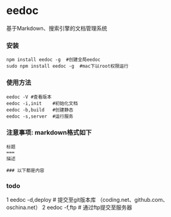 eedoc
===
基于Markdown、搜索引擎的文档管理系统

### 安装
```
npm install eedoc -g  #创建全局eedoc
sudo npm install eedoc -g  #mac下以root权限运行
```
### 使用方法
```
eedoc -V #查看版本
eedoc -i,init    #初始化文档
eedoc -b,build   #创建静态
eedoc -s,server  #运行服务
```
### 注意事项: markdown格式如下
```
标题
===
描述

### 以下都是内容
```

### todo
1 eedoc -d,deploy   # 提交至git版本库 （coding.net、github.com、oschina.net）
2 eedoc -f,ftp      # 通过ftp提交至服务器
